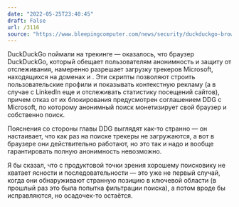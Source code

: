 ```yaml
---
date: "2022-05-25T23:40:45"
draft: False
url: /3116
source: "https://www.bleepingcomputer.com/news/security/duckduckgo-browser-allows-microsoft-trackers-due-to-search-agreement/"
---
```


DuckDuckGo поймали на трекинге — оказалось, что браузер DuckDuckGo, который обещает пользователям анонимность и защиту от отслеживания, намеренно разрешает загрузку трекеров Microsoft, находящихся на доменах  и . Эти скрипты позволяют строить пользовательские профили и показывать контекстную рекламу (а в случае с LinkedIn еще и отслеживать статистику посещений сайтов), причем отказ от их блокирования предусмотрен соглашением DDG с Microsoft, по которому анонимный поиск монетизирует свой браузер и собственно поиск.

Пояснения со стороны главы DDG выглядят как-то странно — он настаивает, что как раз на поиске трекеры не загружаются, а вот в браузере они действительно работают, но это так и надо и вообще гарантировать полную анонимность невозможно. 

Я бы сказал, что с продуктовой точки зрения хорошему поисковику не хватает ясности и последовательности — это уже не первый случай, когда они обнаруживают странную позицию в ключевой области (в прошлый раз это была попытка фильтрации поиска), а потом вроде бы исправляются, но осадочек-то остаётся.
